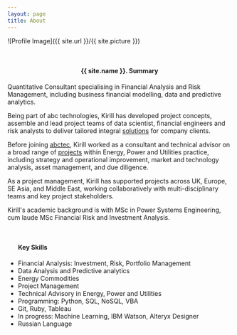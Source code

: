 ```yaml
---
layout: page
title: About
---
```


![Profile Image]({{ site.url }}/{{ site.picture }})

<br>
<center><h4>{{ site.name }}. Summary</h4> </center>

<p> Quantitative Consultant specialising in Financial Analysis and
Risk Management, including business financial modelling, data and
predictive analytics. </p>

<p> Being part of abc technologies, Kirill has developed project concepts,
assemble and lead project teams of data scientist, financial engineers and
risk analysts to deliver tailored integral
<a class="link" href="{{ site.url }}/projects">solutions</a> for company clients.

<p>Before joining <a class="link" href='htrp://abctec.io'>abctec</a>,
Kirill worked as a consultant and technical advisor on a broad range of
<a class="link" href="{{ site.url }}/projects">projects</a>
within Energy, Power and Utilities practice, including
strategy and operational improvement, market and technology analysis,
asset management, and due diligence. </p>

<p>As a project management, Kirill has supported projects across
UK, Europe, SE Asia, and Middle East,
working collaboratively with multi-disciplinary teams and key
project stakeholders. </p>

<p>Kirill's academic background is with MSc in Power Systems Engineering,
cum laude MSc Financial Risk and Investment Analysis.</p>

<br>
<ul class="skill-list">
<h4>Key Skills</h4>
    <li> Financial Analysis: Investment, Risk, Portfolio Management
    <li> Data Analysis and Predictive analytics
    <li> Energy Commodities
    <li> Project Management
    <li> Technical Advisory in Energy, Power and Utilities
    <li> Programming: Python, SQL, NoSQL, VBA
    <li> Git, Ruby, Tableau</li>
    <li> In progress: Machine Learning, IBM Watson, Alteryx Designer
    <li> Russian Language</li>
